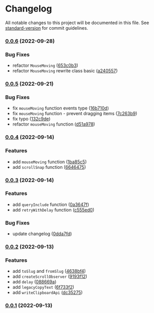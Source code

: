 # Changelog

All notable changes to this project will be documented in this file. See [standard-version](https://github.com/conventional-changelog/standard-version) for commit guidelines.

### [0.0.6](https://github.com/achareh-co/achar/compare/v0.0.5...v0.0.6) (2022-09-28)


### Bug Fixes

* refactor `MouseMoving` ([653c0b3](https://github.com/achareh-co/achar/commit/653c0b307c82e9e8e1c20aeea8f6b15f7234951c))
* refactor `MouseMoving` rewrite class basic ([a240557](https://github.com/achareh-co/achar/commit/a2405577347902af94f2b7f3f486c0dfedfd7db1))

### [0.0.5](https://github.com/achareh-co/achar/compare/v0.0.4...v0.0.5) (2022-09-21)


### Bug Fixes

* fix  `mouseMoving` function events type ([16b710d](https://github.com/achareh-co/achar/commit/16b710dd6f4dbb1b0db79105eef356e0f6b085ac))
* fix `mouseMoving` function - prevent dragging items ([7c263b9](https://github.com/achareh-co/achar/commit/7c263b9b015b1294ae701bbca7a403988101e3e0))
* fix typo ([132c9de](https://github.com/achareh-co/achar/commit/132c9de1b0d9812b9476442aa2f65fff80ec29d4))
* refactor `mouseMoving` function ([d51a978](https://github.com/achareh-co/achar/commit/d51a978ff3d86997e7af6a1361d25456ba0ce48c))

### [0.0.4](https://github.com/achareh-co/achar/compare/v0.0.3...v0.0.4) (2022-09-14)


### Features

* add `mouseMoving` function ([1ba85c5](https://github.com/achareh-co/achar/commit/1ba85c56e42b21932292d88b463033211a9883f8))
* add `scrollSnap` function ([6646475](https://github.com/achareh-co/achar/commit/6646475361bda4f36ad2e074f53ff788d76d51b6))

### [0.0.3](https://github.com/achareh-co/achar/compare/v0.0.2...v0.0.3) (2022-09-14)


### Features

* add `queryInclude` function ([0a3647f](https://github.com/achareh-co/achar/commit/0a3647fea3cb28a8041fa0c80cd9e598e1226274))
* add `retryWithDelay` function ([c555ed0](https://github.com/achareh-co/achar/commit/c555ed0d34430d478528e28e27afeff16acc5fcf))


### Bug Fixes

* update changelog ([0dda7fd](https://github.com/achareh-co/achar/commit/0dda7fd94dbe6ca6d1ff9522cd1d90759f152256))

### [0.0.2](https://github.com/achareh-co/achar/releases/tag/v0.0.2) (2022-09-13)


### Features

* add `toSlug` and `fromSlug` ([4638bf4](https://github.com/achareh-co/achar/commit/4638bf4b5d9b40b155e199ad125dd2a36437da9d))
* add `createScrollObserver` ([9193f12](https://github.com/achareh-co/achar/commit/9193f12e99c5e69289635e2ca0a8c03b4aa2578d))
* add `delay` ([088669a](https://github.com/achareh-co/achar/commit/088669a352090db3a8ba7255ec3c4b35dabc6f9f))
* add `legacyCopyText` ([6f733f2](https://github.com/achareh-co/achar/commit/6f733f29b3e45399a061eb1177878f65a4a78905))
* add `writeClipboardApi` ([dc35275](https://github.com/achareh-co/achar/commit/dc352751f234479f935411b31c790146737473dc))


### [0.0.1](https://github.com/achareh-co/achar/releases/tag/v0.0.1) (2022-09-13)
